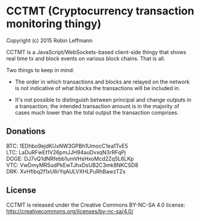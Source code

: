CCTMT (Cryptocurrency transaction monitoring thingy)
====================================================

Copyright (c) 2015 Robin Leffmann

CCTMT is a JavaScript/WebSockets-based client-side thingy that shows real time tx and block events on various block chains. That is all.

Two things to keep in mind:

* The order in which transactions and blocks are relayed on the network is not indicative of what blocks the transactions will be included in.

* It's not possible to distinguish between principal and change outputs in a transaction; the intended transaction amount is in the majority of cases much lower than the total output the transaction comprises.


Donations
---------

BTC: 1EDhbo9ejdKUxNW3GPBh1UmocC1ea1TvE5  
LTC: LaDuRFwEt1V26pmJJH94auDvxqN3rRFqPj  
DOGE: DJ7vQ1dNRfebb1umVHsHxoMcd2Zq5L6LKp  
VTC: VwDmyMR5udPkEwTJhxDsUB2C3mk8NKCSD8  
DRK: XvHfibq2f1xU6rYqAULVXHLPuRhBawzTZs  


License
-------

CCTMT is released under the Creative Commons BY-NC-SA 4.0 license: http://creativecommons.org/licenses/by-nc-sa/4.0/
